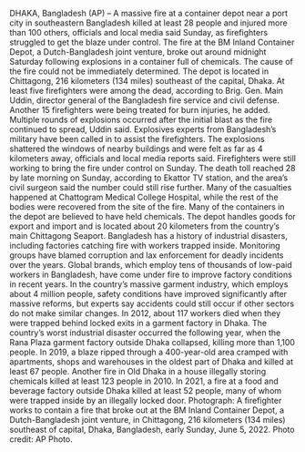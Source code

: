 DHAKA, Bangladesh (AP) – A massive fire at a container depot near a port city in southeastern Bangladesh killed at least 28 people and injured more than 100 others, officials and local media said Sunday, as firefighters struggled to get the blaze under control.
The fire at the BM Inland Container Depot, a Dutch-Bangladesh joint venture, broke out around midnight Saturday following explosions in a container full of chemicals. The cause of the fire could not be immediately determined. The depot is located in Chittagong, 216 kilometers (134 miles) southeast of the capital, Dhaka.
At least five firefighters were among the dead, according to Brig. Gen. Main Uddin, director general of the Bangladesh fire service and civil defense. Another 15 firefighters were being treated for burn injuries, he added.
Multiple rounds of explosions occurred after the initial blast as the fire continued to spread, Uddin said. Explosives experts from Bangladesh’s military have been called in to assist the firefighters. The explosions shattered the windows of nearby buildings and were felt as far as 4 kilometers away, officials and local media reports said.
Firefighters were still working to bring the fire under control on Sunday.
The death toll reached 28 by late morning on Sunday, according to Ekattor TV station, and the area’s civil surgeon said the number could still rise further. Many of the casualties happened at Chattogram Medical College Hospital, while the rest of the bodies were recovered from the site of the fire.
Many of the containers in the depot are believed to have held chemicals. The depot handles goods for export and import and is located about 20 kilometers from the country’s main Chittagong Seaport.
Bangladesh has a history of industrial disasters, including factories catching fire with workers trapped inside. Monitoring groups have blamed corruption and lax enforcement for deadly incidents over the years.
Global brands, which employ tens of thousands of low-paid workers in Bangladesh, have come under fire to improve factory conditions in recent years. In the country’s massive garment industry, which employs about 4 million people, safety conditions have improved significantly after massive reforms, but experts say accidents could still occur if other sectors do not make similar changes.
In 2012, about 117 workers died when they were trapped behind locked exits in a garment factory in Dhaka.
The country’s worst industrial disaster occurred the following year, when the Rana Plaza garment factory outside Dhaka collapsed, killing more than 1,100 people.
In 2019, a blaze ripped through a 400-year-old area cramped with apartments, shops and warehouses in the oldest part of Dhaka and killed at least 67 people. Another fire in Old Dhaka in a house illegally storing chemicals killed at least 123 people in 2010.
In 2021, a fire at a food and beverage factory outside Dhaka killed at least 52 people, many of whom were trapped inside by an illegally locked door.
Photograph: A firefighter works to contain a fire that broke out at the BM Inland Container Depot, a Dutch-Bangladesh joint venture, in Chittagong, 216 kilometers (134 miles) southeast of capital, Dhaka, Bangladesh, early Sunday, June 5, 2022. Photo credit: AP Photo.